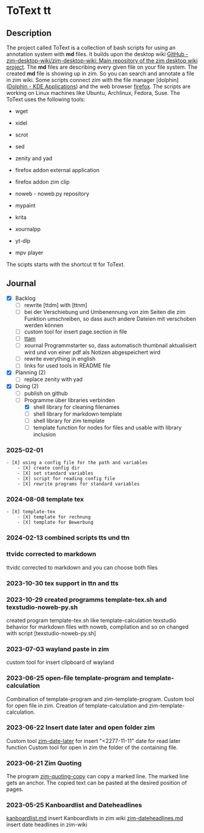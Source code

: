 # ToText tt

## Description
The project called ToText is a collection of bash scripts for using an annotation system with **md** files. It builds upon the desktop wiki [GitHub - zim-desktop-wiki/zim-desktop-wiki: Main repository of the zim desktop wiki project](https://github.com/zim-desktop-wiki/zim-desktop-wiki). The **md** files are describing every given file on your file system. The created **md** file is showing up in zim. So you can search and annotate a file in zim wiki. Some scripts connect zim with the file manager [dolphin]([Dolphin - KDE Applications](https://apps.kde.org/dolphin/)) and the web browser [firefox](https://www.mozilla.org/en-US/firefox/new/). The scripts are working on Linux machines like Ubuntu, Archlinux, Fedora, Suse. The ToText uses the following tools:

- wget

- xidel

- scrot

- sed

- zenity and yad

- firefox addon external application

- firefox addon zim clip

- noweb - noweb.py repository

- mypaint

- krita

- xournalpp

- yt-dlp

- mpv player

The scipts starts with the shortcut tt for ToText. 

## Journal

- [X] Backlog
	- [ ] rewrite [ttdm] with [ttnm]
	- [ ] bei der Verschiebung und Umbenennung von zim Seiten
	die zim Funktion umschreiben, so dass auch andere Dateien
	mit verschoben werden können
	- [ ] custom tool for insert page.section in file
	- [ ] [ttam](ttam)
	- [ ] xournal Programmstarter so, dass automatisch thumbnail
	aktualisiert wird und von einer pdf als Notizen abgespeichert wird
	- [ ] rewrite everything in english
	- [ ] links for used tools in README file
- [X] Planning (2)
	- [ ] replace zenity with yad
- [X] Doing (2)
	- [ ] publish on github
	- [ ] Programme über libraries verbinden
		- [X] shell library for cleaning filenames
		- [ ] shell library for markdown template
		- [ ] shell library for zim template
		- [ ] template function for nodes for files and usable with library inclusion

### 2025-02-01
	- [X] using a config file for the path and variables
		- [X] create config dir
		- [X] set standard variables
		- [X] script for reading config file
		- [X] rewrite programs for standard variables

### 2024-08-08 template tex
	- [X] template-tex
		- [X] template for rechnung
		- [X] template for Bewerbung

### 2024-02-13 combined scripts tts und ttn

### ttvidc corrected to markdown
ttvidc corrected to markdown and you can choose both files

### 2023-10-30 tex support in ttn and tts

### 2023-10-29 created programms template-tex.sh and texstudio-noweb-py.sh
created program template-tex.sh like template-calculation
texstudio behavior for markdown files with noweb, compilation and so on changed with script [texstudio-noweb-py.sh]

### 2023-07-03 wayland paste in zim
custom tool for insert clipboard of wayland

### 2023-06-25 open-file template-program and template-calculation
Combination of template-program and zim-template-program.
Custom tool for open file in zim.
Creation of template-calculation and zim-template-calculation.

### 2023-06-22 Insert date later and open folder zim
Custom tool [zim-date-later]() for insert "<2277-11-11" date for read later function
Custom tool for open in zim the folder of the containing file.

### 2023-06-21 Zim Quoting
The program [zim-quoting-copy]() can copy a marked line. The marked line gets an anchor. The copied text can be pasted at the desired position of pages.

### 2023-05-25 Kanboardlist and Dateheadlines
[kanboardlist.md](kanboardlist.md) insert Kanboardlists in zim wiki
[zim-dateheadlines.md](zim-dateheadlines.md) insert date headlines in zim-wiki

